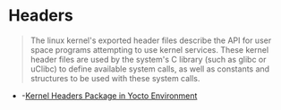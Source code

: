 Headers
==

> The linux kernel's exported header files describe the API for user space programs attempting to use kernel services.  These kernel header files are used by the system's C library (such as glibc or uClibc) to define available system calls, as well as constants and structures to be used with these system calls.

- [](https://www.kernel.org/doc/Documentation/kbuild/headers_install.txt)
-[Kernel Headers Package in Yocto Environment](https://communities.intel.com/thread/60446?start=0&tstart=0)
